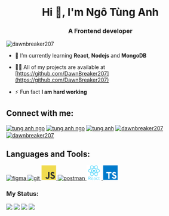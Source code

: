 
<h1 align="center">Hi 👋, I'm Ngô Tùng Anh</h1>
<h3 align="center">A Frontend developer</h3>



<p align="left"> <img src="https://komarev.com/ghpvc/?username=dawnbreaker207&label=Profile%20views&color=0e75b6&style=flat" alt="dawnbreaker207" /> </p>

- 🌱 I’m currently learning **React**, **Nodejs** and **MongoDB**

- 👨‍💻 All of my projects are available at [https://github.com/DawnBreaker207](https://github.com/DawnBreaker207)

- ⚡ Fun fact **I am hard working**



<h2 align="left">Connect with me:</h2>
<p align="left">
<a href="https://www.linkedin.com/in/tung-anh-ngo-85897a297/" target="blank"><img align="center" src="https://raw.githubusercontent.com/rahuldkjain/github-profile-readme-generator/master/src/images/icons/Social/linked-in-alt.svg" alt="tung anh ngo" height="30" width="40" /></a>
<a href="https://www.facebook.com/tunganh207" target="blank"><img align="center" src="https://raw.githubusercontent.com/rahuldkjain/github-profile-readme-generator/master/src/images/icons/Social/facebook.svg" alt="tung anh ngo" height="30" width="40" /></a>
<a href="https://www.instagram.com/dawnbreaker207/" target="blank"><img align="center" src="https://raw.githubusercontent.com/rahuldkjain/github-profile-readme-generator/master/src/images/icons/Social/instagram.svg" alt="tung anh" height="30" width="40" /></a>
<a href="https://www.youtube.com/channel/UC5ApEv4rND-ksog1itXc8CA" target="blank"><img align="center" src="https://raw.githubusercontent.com/rahuldkjain/github-profile-readme-generator/master/src/images/icons/Social/youtube.svg" alt="dawnbreaker207" height="30" width="40" /></a>
<a href="https://discord.gg/dawnbreaker207" target="blank"><img align="center" src="https://raw.githubusercontent.com/rahuldkjain/github-profile-readme-generator/master/src/images/icons/Social/discord.svg" alt="dawnbreaker207" height="30" width="40" /></a>
</p>


<h2 align="left">Languages and Tools:</h2>

<p align="left"> 
  
  <a href="https://www.figma.com/" target="_blank" rel="noreferrer" > <img src="https://www.vectorlogo.zone/logos/figma/figma-icon.svg" alt="figma" width="40" height="40"/> </a>  <a href="https://git-scm.com/" target="_blank" rel="noreferrer"  ><img src="https://www.vectorlogo.zone/logos/git-scm/git-scm-icon.svg" alt="git" width="40" height="40" /> </a> <a href="https://developer.mozilla.org/en-US/docs/Web/JavaScript" target="_blank" rel="noreferrer" > <img src="https://raw.githubusercontent.com/devicons/devicon/master/icons/javascript/javascript-original.svg" alt="javascript" width="40" height="40"/> </a><a href="https://postman.com" target="_blank" rel="noreferrer" > <img src="https://www.vectorlogo.zone/logos/getpostman/getpostman-icon.svg" alt="postman" width="40" height="40"/> </a> <a href="https://reactjs.org/" target="_blank" rel="noreferrer" ><img src="https://raw.githubusercontent.com/devicons/devicon/master/icons/react/react-original-wordmark.svg" alt="react" width="40" height="40"/> </a> <a href="https://www.typescriptlang.org/" target="_blank" rel="noreferrer" > <img src="https://raw.githubusercontent.com/devicons/devicon/master/icons/typescript/typescript-original.svg" alt="typescript" width="40" height="40"/> </a>
  
</p>



<h3 align="left">My Status:</h3>

![](http://github-profile-summary-cards.vercel.app/api/cards/profile-details?username=DawnBreaker207&theme=aura_dark)
![](http://github-profile-summary-cards.vercel.app/api/cards/repos-per-language?username=DawnBreaker207&theme=aura_dark)
![](http://github-profile-summary-cards.vercel.app/api/cards/most-commit-language?username=DawnBreaker207&theme=aura_dark)
![](http://github-profile-summary-cards.vercel.app/api/cards/productive-time?username=DawnBreaker207&theme=aura_dark&utcOffset=8)
